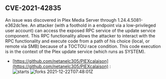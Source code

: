 ## CVE-2021-42835
 An issue was discovered in Plex Media Server through 1.24.4.5081-e362dc1ee. An attacker (with a foothold in a endpoint via a low-privileged user account) can access the exposed RPC service of the update service component. This RPC functionality allows the attacker to interact with the RPC functionality and execute code from a path of his choice (local, or remote via SMB) because of a TOCTOU race condition. This code execution is in the context of the Plex update service (which runs as SYSTEM).

- [https://github.com/netanelc305/PlEXcalaison](https://github.com/netanelc305/PlEXcalaison) :  
![starts](https://img.shields.io/github/stars/netanelc305/PlEXcalaison.svg) 
![forks](https://img.shields.io/github/forks/netanelc305/PlEXcalaison.svg) 
2021-12-22T07:48:01Z

